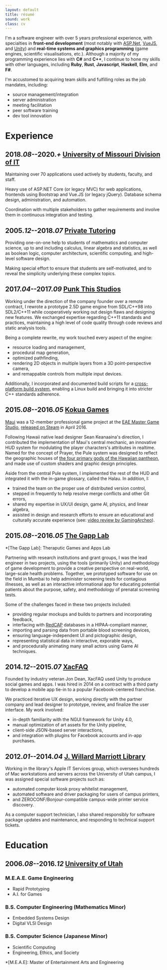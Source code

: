 ```yaml
---
layout: default
title: résumé
sound: work
class: cv
---
```


I'm a software engineer with over 5 years professional experience,
with specialties in **front-end development** (most notably with
[ASP.Net](https://asp.net/), [VueJS](https://vuejs.org/), and
[Unity](https://unity3d.com/)) and **real-time systems and graphics programming**
(game engines, scientific visualisations, etc.).
Although a majority of my  programming experience lies with **C#** and **C++**,
I continue to hone my skills with other languages, including
**Ruby**, **Rust**, **Javascript**, **Haskell**, **Elm**, and **F#**.

I'm accustomed to acquiring team skills and fulfilling roles as the
job mandates, including:

- source management/integration
- server administration
- meeting facilitation
- peer software training
- dev tool innovation


# Experience

## 2018._08_--2020._+_ [University of Missouri Division of IT](https://doit.missouri.edu)

Maintaining over 70 applications used actively by students, faculty, and staff.

Heavy use of ASP.NET Core (or legacy MVC) for web applications, frontends using Bootstrap
and Vue.JS (or legacy jQuery).  Database schema design, administration, and automation.

Coordination with multiple stakeholders to gather requirements and involve them in
continuous integration and testing.


## 2005._12_--2018._07_ [Private Tutoring]()

Providing one-on-one help to students of mathematics and computer science, up to
and including calculus, linear algebra and statistics, as well as boolean logic,
computer architecture, scientific computing, and high-level software design.

Making special effort to ensure that students are self-motivated,
and to reveal the simplicity underlying these complex topics.


## 2017._04_--2017._09_ [Punk This Studios](http://punkthisstudios.com/)

Working under the direction of the company founder over a
remote contract, I rewrote a prototype 2.5D game engine from SDL/C++98
into SDL2/C++11 while cooperatively working out design flaws and designing
new features.  We exchanged expertise regarding C++11 standards and
practices, maintaining a high level of code quality through code reviews and
static analysis tools.

Being a complete rewrite, my work touched every aspect of the engine:

- resource loading and management,
- procedural map generation,
- optimized pathfinding,
- rendering 2D objects in multiple layers from a 3D point-perspective camera,
- and remappable controls from multiple input devices.

Additionally, I incorporated and documented build scripts for a
[cross-platform build system](http://mesonbuild.com/), enabling a Linux
build and bringing it into stricter C++ standards adherence.

## 2015._08_--2016._05_ [Kokua Games](https://www.kokuagames.com/)

[Maui](https://www.kokuagames.com/) was a 12-member professional game project
at the [EAE Master Game Studio](https://eae.utah.edu/graduate-programs/),
[released on Steam](http://store.steampowered.com/app/464700) in April 2016.  

Following Hawaii native lead designer Sean Keanaaina's direction, I
contributed the implementation of Maui's central mechanic, an innovative HUD
system for modulating the player characters's attributes in
realtime.  Named for the concept of Prayer, the Pule system was designed
to reflect the geographic houses of [the four primary gods of the Hawaiian
pantheon](http://paulwaters.com/learning/in-the-begining-hawaiian-gods/), and
made use of custom shaders and graphic design principles.

Aside from the central Pule system, I implemented the rest of the HUD and
integrated it with the in-game glossary, called the Halau.  In addition, I:

- trained the team on the proper use of distributed version control,
- stepped in frequently to help resolve merge conflicts and other Git errors,
- shared my expertise in UX/UI design, game AI, physics, and linear algebra,
- assisted in design and research efforts to ensure an educational and
  culturally accurate experience (see:
  [video review by GamingArcheo](https://youtu.be/B-90i49uuzc)).

## 2015._08_--2016._05_ [The Gapp Lab](https://thegapp.eae.utah.edu/)

*[The Gapp Lab]: Theraputic Games and Apps Lab

Partnering with research institutions and grant groups, I was the lead
engineer in two projects, using the tools (primarily Unity) and methodology
of game development to provide a creative perspective on real-world,
large-scale health problems.  Together, we prototyped software for use on the
field in Mumbai to help administer screening tests for contagious illnesses,
as well as an interactive informational app for educating potential patients
about the purpose, safety, and methodology of prenatal screening tests.

Some of the challenges faced in these two projects included:

- providing regular mockups and builds to partners and incorporating feedback,
- interfacing with [RedCAP](https://www.project-redcap.org/) databases in a
  HIPAA-compliant manner,
- importing and parsing data from portable blood screening devices,
- ensuring language-independent UI and pictographic design,
- representing statistical data in interactive, exporable ways,
- and procedurally animating many small actors using Game AI techniques.


## 2014._12_--2015._07_ [XacFAQ](http://www.guv1.com/xacfaq/)

Founded by industry veteran Jon Dean, XacFAQ used Unity to produce social
games and apps.  I was hired in 2014 on a contract with a third party to
develop a mobile app tie-in to a popular Facebook-centered franchise.

We practiced iterative UX design, working directly with the partner company
and lead designer to prototype, review, and finalize the user interface.  My
work involved:

- in-depth familiarity with the NGUI framework for Unity 4.0,
- manual optimization of art assets for the Unity pipeline,
- client-side JSON-based server interactions,
- and integration with plugins for Facebook accounts and in-app purchases.

## 2012._01_--2014._04_ [J. Willard Marriott Library](https://lib.utah.edu)

Working in the library's Apple IT Services group, which oversees hundreds of
Mac workstations and servers across the University of Utah campus, I was
assigned special software projects such as:

- automated computer kiosk proxy whitelist management,
- automated software and driver packaging for users of campus printers,
- and ZEROCONF/Bonjour-compatible campus-wide printer service discovery.

As a computer support technician, I also shared responsibly for software
package updates and maintenance, and responding to technical support tickets.


# Education

## 2006._08_--2016._12_ [University of Utah](http://www.utah.edu/)

### M.E.A.E. Game Engineering
- Rapid Prototyping
- A.I. for Games

### B.S. Computer Engineering (Mathematics Minor)
- Embedded Systems Design
- Digital VLSI Design

### B.S. Computer Science (Japanese Minor)
- Scientific Computing
- Engineering, Ethics, and Society

*[M.E.A.E]: Master of Entertainment Arts and Engineering
